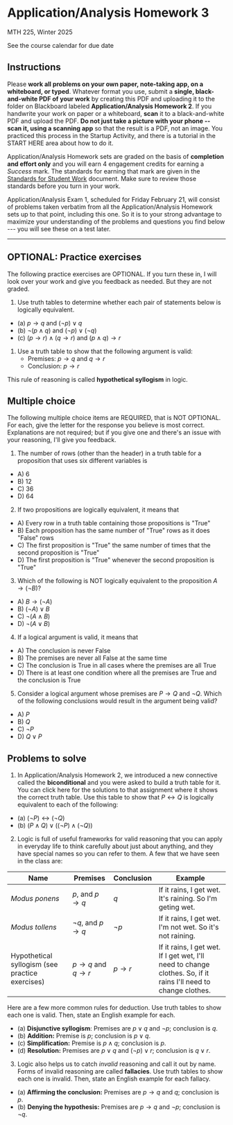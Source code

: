 # Application/Analysis Homework 3

MTH 225, Winter 2025

See the course calendar for due date

## Instructions

Please **work all problems on your own paper, note-taking app, on a whiteboard, or typed**. Whatever format you use, submit a **single, black-and-white PDF of your work** by creating this PDF and uploading it to the folder on Blackboard labeled **Application/Analysis Homework 2**. If you handwrite your work on paper or a whiteboard, **scan** it to a black-and-white PDF and upload the PDF. **Do not just take a picture with your phone -- scan it, using a scanning app** so that the result is a PDF, not an image. You practiced this process in the Startup Activity, and there is a tutorial in the START HERE area about how to do it. 

Application/Analysis Homework sets are graded on the basis of **completion and effort only** and you will earn 4 engagement credits for earning a *Success* mark. The standards for earning that mark are given in the [Standards for Student Work](https://github.com/RobertTalbert/discretecs/blob/master/MTH225-Winter2025/course-docs/Standards%20for%20Student%20Work%20MTH%20225%20W25.md) document. Make sure to review those standards before you turn in your work. 

Application/Analysis Exam 1, scheduled for Friday February 21, will consist of problems taken verbatim from all the Application/Analysis Homework sets up to that point, including this one. So it is to your strong advantage to maximize your understanding of the problems and questions you find below --- you will see these on a test later.  


---

## OPTIONAL: Practice exercises 

The following practice exercises are OPTIONAL. If you turn these in, I will look over your work and give you feedback as needed. But they are not graded. 

1. Use truth tables to determine whether each pair of statements below is logically equivalent. 
- (a) $p \rightarrow q$ and $(\neg p) \vee q$ 
- (b) $\neg(p \wedge q)$ and $(\neg p) \vee (\neg q)$ 
- (c) $(p \rightarrow r) \wedge (q \rightarrow r)$ and $(p \wedge q) \rightarrow r$

1. Use a truth table to show that the following argument is valid: 
   - Premises: $p \rightarrow q$ and $q \rightarrow r$
   - Conclusion: $p \rightarrow r$ 

This rule of reasoning is called **hypothetical syllogism** in logic. 


 
## Multiple choice

The following multiple choice items are REQUIRED, that is NOT OPTIONAL. For each, give the letter for the response you believe is most correct. Explanations are not required; but if you give one and there's an issue with your reasoning, I'll give you feedback. 

1. The number of rows (other than the header) in a truth table for a proposition that uses six different variables is
- A) 6
- B) 12
- C) 36
- D) 64

2. If two propositions are logically equivalent, it means that 
- A) Every row in a truth table containing those propositions is "True"  
- B) Each proposition has the same number of "True" rows as it does "False" rows
- C) The first proposition is "True" the same number of times that the second proposition is "True" 
- D) The first proposition is "True" whenever the second proposition is "True" 

3. Which of the following is NOT logically equivalent to the proposition $A \rightarrow (\neg B)$? 
- A) $B \rightarrow (\neg A)$ 
- B) $(\neg A) \vee B$
- C) $\neg(A \wedge B)$ 
- D) $\neg(A \vee B)$ 

4. If a logical argument is valid, it means that
- A) The conclusion is never False 
- B) The premises are never all False at the same time
- C) The conclusion is True in all cases where the premises are all True
- D) There is at least one condition where all the premises are True and the conclusion is True

5. Consider a logical argument whose premises are $P \rightarrow Q$ and $\neg Q$. Which of the following conclusions would result in the argument being valid? 
- A) $P$
- B) $Q$ 
- C) $\neg P$
- D) $Q \vee P$


## Problems to solve 

1. In Application/Analysis Homework 2, we introduced a new connective called the **biconditional** and you were asked to build a truth table for it. You can click here for the solutions to that assignment where it shows the correct truth table. Use this table to show that $P \leftrightarrow Q$ is logically equivalent to each of the following: 
- (a) $(\neg P) \leftrightarrow (\neg Q)$ 
- (b) $(P \wedge Q) \vee ((\neg P) \wedge (\neg Q))$ 


2. Logic is full of useful frameworks for valid reasoning that you can apply in everyday life to think carefully about just about anything, and they have special names so you can refer to them. A few that we have seen in the class are: 

| Name | Premises | Conclusion | Example | 
| --- | ----- | ----- | ---- | 
| *Modus ponens* | $p$, and $p \rightarrow q$ | $q$ | If it rains, I get wet. It's raining. So I'm geting wet. | 
| *Modus tollens* | $\neg q$, and $p \rightarrow q$ | $\neg p$ | If it rains, I get wet. I'm not wet. So it's not raining. | 
| Hypothetical syllogism (see practice exercises) | $p \rightarrow q$ and $q \rightarrow r$ | $p \rightarrow r$ | If it rains, I get wet. If I get wet, I'll need to change clothes. So, if it rains I'll need to change clothes. | 

Here are a few more common rules for deduction. Use truth tables to show each one is valid. Then, state an English example for each. 

- (a) **Disjunctive syllogism**: Premises are $p \vee q$ and $\neg p$; conclusion is $q$. 
- (b) **Addition:** Premise is $p$; conclusion is $p \vee q$. 
- (c) **Simplification:** Premise is $p \wedge q$; conclusion is $p$. 
- (d) **Resolution:** Premises are $p \vee q$ and $(\neg p) \vee r$; conclusion is $q \vee r$. 

3. Logic also helps us to catch *invalid* reasoning and call it out by name. Forms of invalid reasoning are called **fallacies**. Use truth tables to show each one is invalid. Then, state an English example for each fallacy.  

- (a) **Affirming the conclusion:** Premises are $p \rightarrow q$ and $q$; conclusion is $p$. 
- (b) **Denying the hypothesis:** Premises are $p \rightarrow q$ and $\neg p$; conclusion is $\neg q$.   